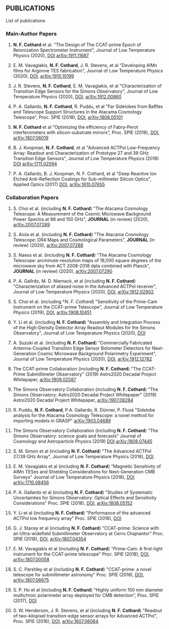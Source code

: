 ## PUBLICATIONS
List of publications

### Main-Author Papers
1. **N. F. Cothard** et al. "The Design of The CCAT-prime Epoch of Reionization Spectrometer Instrument", Journal of Low Temperature Physics (2020), [DOI](https://doi.org/10.1007/s10909-019-02297-1) [arXiv:1911.11687](https://arxiv.org/abs/1911.11687)

2. E. M. Vavagiakis, **N. F. Cothard**, J. R. Stevens, et al "Developing AlMn films for Argonne TES fabrication", Journal of Low Temperature Physics (2020), [DOI](https://doi.org/10.1007/s10909-019-02281-9), [arXiv:1910.10199](https://arxiv.org/abs/1910.10199)

3. J. R. Stevens, **N. F. Cothard**, E. M. Vavagiakis, et al "Characterization of Transition Edge Sensors for the Simons Observatory", Journal of Low Temperature Physics (2020), [DOI](https://doi.org/10.1007/s10909-020-02375-9), [arXiv:1912.00860](https://arxiv.org/abs/1912.00860)

4. P. A. Gallardo, **N. F. Cothard**, R. Puddu, et al "Far Sidelobes from Baffles and Telescope Support Structures in the Atacama Cosmology Telescope", Proc. SPIE (2018), [DOI](https://doi.org/10.1117/12.2313005), [arXiv:1808.05101](https://arxiv.org/abs/1808.05101)

5. **N. F. Cothard** et al "Optimizing the efficiency of Fabry-Perot interferometers with silicon-substrate mirrors", Proc. SPIE (2018), [DOI](https://doi.org/10.1117/12.2313483), [arXiv:1807.06019](https://arxiv.org/abs/1807.06019)

6. B. J. Koopman, **N. F. Cothard**, et al "Advanced ACTPol Low-Frequency Array: Readout and Characterization of Prototype 27 and 39 GHz Transition Edge Sensors", Journal of Low Temperature Physics (2018) [DOI](https://doi.org/10.1007/s10909-018-1957-5) [arXiv:1711.02594](https://arxiv.org/abs/1711.02594)

7. P. A. Gallardo, B. J. Koopman, N. F. Cothard, et al "Deep Reactive Ion Etched Anti-Reflection Coatings for Sub-millimeter Silicon Optics", Applied Optics (2017) [DOI](https://doi.org/10.1364/AO.56.002796), [arXiv:1610.07655](https://arxiv.org/abs/1610.07655)


### Collaboration Papers


1. S. Choi et al. (including **N. F. Cothard**) "The Atacama Cosmology Telescope: A Measurement of the Cosmic Microwave Background Power Spectra at 98 and 150 GHz", **JOURNAL** (in review) (2020), [arXiv:2007.07289](https://arxiv.org/abs/2007.07289)

2. S. Aiola et al. (including **N. F. Cothard**) "The Atacama Cosmology Telescope: DR4 Maps and Cosmological Parameters", **JOURNAL** (in review) (2020), [arXiv:2007.07288](https://arxiv.org/abs/2007.07288)

3. S. Naess et al. (including **N. F. Cothard**) "The Atacama Cosmology Telescope: arcminute-resolution maps of 18,000 square degrees of the microwave sky from ACT 2008-2018 data combined with Planck", **JOURNAL** (in review) (2020), [arXiv:2007.07290](https://arxiv.org/abs/2007.07290)

4. P. A. Gallrdo, M. D. Niemack, et al (including **N. F. Cothard**) "Characterization of aliased noise in the Advanced ACTPol receiver", Journal of Low Temperature Physics (2020), [DOI](https://doi.org/10.1007/s10909-020-02344-2), [arXiv:1912.02902](https://arxiv.org/abs/1912.02902)

5. S. Choi et al. (including **N. F. Cothard*) "Sensitivity of the Prime-Cam Instrument on the CCAT-prime Telescope", Journal of Low Temperature Physics (2019), [DOI](https://doi.org/10.1007/s10909-020-02428-z), [arXiv:1908.10451](https://arxiv.org/abs/1908.10451)

6. Y. Li et al. (including **N. F. Cothard**) "Assembly and Integration Process of the High-Density Detector Array Readout Modules for the Simons Observatory", Journal of Low Temperature Physics (2020), [DOI](https://doi.org/10.1007/s10909-020-02386-6)

7. A. Suzuki et al. (including **N. F. Cothard**) "Commercially Fabricated Antenna-Coupled Transition Edge Sensor Bolometer Detectors for Next-Generation Cosmic Microwave Background Polarimetry Experiment", Journal of Low Temperature Physics (2020), [DOI](https://doi.org/10.1007/s10909-019-02325-0), [arXiv:1912.12782](https://arxiv.org/abs/1912.12782)

8. The CCAT-prime Collaboration (including **N. F. Cothard**) "The CCAT-Prime Submillimeter Observatory" (2019) Astro2020 Decadal Project Whitepaper, [arXiv:1909.02587](https://arxiv.org/abs/1909.02587)

9. The Simons Observatory Collaboration (including **N. F. Cothard**) "The Simons Observatory: Astro2020 Decadal Project Whitepaper" (2019) Astro2020 Decadal Project Whitepaper, [arXiv:1907.08284](https://arxiv.org/abs/1907.08284)

10. R. Puddu, **N. F. Cothard**, P.A. Gallardo, R. Dünner, P. Fluxá "Sidelobe analysis for the Atacama Cosmology Telescope: a novel method for importing models in GRASP" [arXiv:1903.04689](https://arxiv.org/abs/1903.04689)
 
11. The Simons Observatory Collaboration (including **N. F. Cothard**) "The Simons Observatory: science goals and forecasts" Journal of Cosmology and Astroparticle Physics (2019) [DOI](https://doi.org/10.1088/1475-7516/2019/02/056) [arXiv:1808.07445](https://arxiv.org/abs/1808.07445)

12. S. M. Simon et al (including **N. F. Cothard**) "The Advanced ACTPol 27/39 GHz Array", Journal of Low Temperature Physics (2018), [DOI](https://doi.org/10.1007/s10909-018-1963-7)

13. E. M. Vavagiakis et al (including **N. F. Cothard**) "Magnetic Sensitivity of AlMn TESes and Shielding Considerations for Next-Generation CMB Surveys" Journal of Low Temperature Physics (2018), [DOI](https://doi.org/10.1007/s10909-018-1920-5) [arXiv:1710.08456](https://arxiv.org/abs/1710.08456)

14. P. A. Gallardo et al (including **N. F. Cothard**) "Studies of Systematic Uncertainties for Simons Observatory: Optical Effects and Sensitivity Considerations" Proc. SPIE (2018), [DOI](https://doi.org/10.1117/12.2312971), [arXiv:1808.05152](https://arxiv.org/abs/1808.05152)

15. Y. Li et al (including **N. F. Cothard**) "Performance of the advanced ACTPol low frequency array" Proc. SPIE (2018), [DOI](https://doi.org/10.1117/12.2313942)

16. G. J. Stacey et al (including **N. F. Cothard**) "CCAT-prime: Science with an Ultra-widefield Submillimeter Observatory at Cerro Chajnantor" Proc. SPIE (2018), [DOI](https://doi.org/10.1117/12.2314031), [arXiv:1807.04354](https://arxiv.org/abs/1807.04354)

17. E. M. Vavagiakis et al (including **N. F. Cothard**) "Prime-Cam: A first-light instrument for the CCAT-prime telescope" Proc. SPIE (2018), [DOI](https://doi.org/10.1117/12.2313868), [arXiv:1807.00058](https://arxiv.org/abs/1807.00058)

18. S. C. Parshley et al (including **N. F. Cothard**) "CCAT-prime: a novel telescope for submillimeter astronomy" Proc. SPIE (2018), [DOI](https://doi.org/10.1117/12.2314046), [arXiv:1807.06675](https://arxiv.org/abs/1807.06675)

19. S. P. Ho et al (including **N. F. Cothard**) "Highly uniform 150 mm diameter multichroic polarimeter array deployed for CMB detection", Proc. SPIE (2017), [DOI](https://doi.org/10.1117/12.2233113)

20. S. W. Henderson, J. R. Stevens, et al (including **N. F. Cothard**) "Readout of two-kilopixel transition-edge sensor arrays for Advanced ACTPol", Proc. SPIE (2016), [DOI](https://doi.org/10.1117/12.2233895), [arXiv:1607.06064](https://arxiv.org/abs/1607.06064)